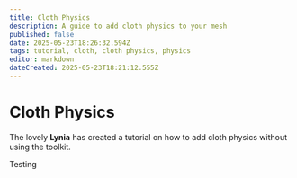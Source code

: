 ```yaml
---
title: Cloth Physics
description: A guide to add cloth physics to your mesh
published: false
date: 2025-05-23T18:26:32.594Z
tags: tutorial, cloth, cloth physics, physics
editor: markdown
dateCreated: 2025-05-23T18:21:12.555Z
---
```


# Cloth Physics

The lovely **Lynia** has created a tutorial on how to add cloth physics without using the toolkit.

Testing